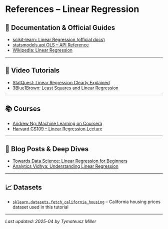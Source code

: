 # References – Linear Regression

## 📘 Documentation & Official Guides

- [scikit-learn: Linear Regression (official docs)](https://scikit-learn.org/stable/modules/linear_model.html#ordinary-least-squares)
- [statsmodels.api.OLS – API Reference](https://www.statsmodels.org/stable/generated/statsmodels.regression.linear_model.OLS.html)
- [Wikipedia: Linear Regression](https://en.wikipedia.org/wiki/Linear_regression)

---

## 🎥 Video Tutorials

- [StatQuest: Linear Regression Clearly Explained](https://www.youtube.com/watch?v=nk2CQITm_eo)
- [3Blue1Brown: Least Squares and Linear Regression](https://www.youtube.com/watch?v=PaFPbb66DxQ)

---

## 📚 Courses

- [Andrew Ng: Machine Learning on Coursera](https://www.coursera.org/learn/machine-learning)
- [Harvard CS109 – Linear Regression Lecture](https://cs109.github.io/2022/pages/lectures.html)

---

## 🧠 Blog Posts & Deep Dives

- [Towards Data Science: Linear Regression for Beginners](https://towardsdatascience.com/linear-regression-detailed-view-ea73175f6e86)
- [Analytics Vidhya: Understanding Linear Regression](https://www.analyticsvidhya.com/blog/2015/08/comprehensive-guide-regression/)

---

## 📈 Datasets

- [`sklearn.datasets.fetch_california_housing`](https://scikit-learn.org/stable/modules/generated/sklearn.datasets.fetch_california_housing.html) – California housing prices dataset used in this tutorial

---

_Last updated: 2025-04 by Tymoteusz Miller_
